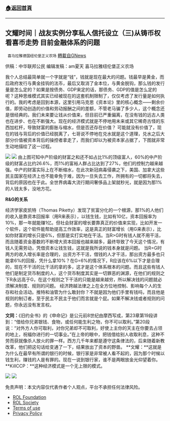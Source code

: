 ###  [:house:返回首頁](https://github.com/ourhimalayas/txt)
---


## 文耀时间｜战友实例分享私人信托设立（三)从铸币权看喜币走势 目前金融体系的问题
` 喜马拉雅德国纽伦堡正义农场` [轉載自GNews](https://gnews.org/zh-hans/2005275/)

供稿：中华联邦公民
编辑发稿：am夏天
喜马拉雅纽伦堡正义农场

我个人总结最简单就一个字就是“钱”，钱就是现在最大的问题。钱最早是黄金，而后政府发行与黄金挂钩的法币，最后又取消了金本位，与黄金脱钩，那么钱的发行量是怎么定的？如果是按债务、GDP来定的话，那债务、GDP的值是怎么定的呢？这种思维模式其实已经被现在的这套机制限制了，仅仅考虑了发行量是如何执行的。我的考虑是回到本源，这里引用马克思《资本论》里的核心概念——剩余价值，即劳动创造的价值和劳动报酬之间的差额，不管老马骗了多少人，这个概念还是很经典的。我们未来要让钱从价值来，但目前已严重偏离，在没有钱的远古人类也在进步、也在不断强大。现在的经济模式就是不停地用未来或其它稀奇古怪的东西加杠杆，导致财富的膨胀与缩水，但是否还存在价值？
可能就没有价值了，现在的钱与背后的价值已经脱离了，七哥说不停地在兑水就是这个道理，兑水之后大部分价值被资本背后的操控者拿走了，而我们却以为被资本家占据了，下图就非常生动地描绘了这一过程。

![](https://assets.gnews.org/wp-content/uploads/2022/02/image-1444.png)
![](https://assets.gnews.org/wp-content/uploads/2022/02/image-1445.png)
由上图可知中产阶级的财富之和还不如占比1%的顶级富人，60%的中产阶级的财富占比约26.6%，而1%的富裕人群占比达到了27%，他们的控制力越来越强。中产的财富实际上在不断缩水，在此次新冠病毒侵袭之下，美国、加拿大这些民主国家在经济上也不能幸免于难，因为一旦失去工作，所拥有的一切都将失去，背后的原因也在于此。全世界病毒大流行期间奢侈品上架就秒光，就是因为那1%的人钱太多，没地方花。

**R&G的关系**

经济学家皮凯特（Thomas Piketty）发现了贫富分化的一个根源，那1%的人他们的收入是靠资本回报率（用R来表示），以钱生钱，比如有10亿，资本回报率为10%，那一年就能赚1亿。但社会财富的增长要靠真正的价值来实现，比如开发一个软件，这个软件能帮助提高工作效率，这是真正的财富增长（用G来表示），比如你财富的增长只是6%，但那是实打实地在干活。当R&gt;G时有钱人就不用干活，而且随着资金基数的不断增大资本回报也越来越多，最终导致了今天这个情况，有钱人无需劳动，凭借资本让钱生钱，这就是我所说的钱本身就是问题。
当R=G时两方的收入增长率是合理的，出资方不干活，借钱的人才干活，那出资方最多也只能拿6%的回报，凭什么拿10%？在G=6%的情况下，R应该在6%以下才是合理的，现在不干活的比干活的拿的多，这才是这个体系根本的问题。而且这些有钱人他们是制定货币制度的人，这个货币制度其实是一切罪恶的渊源，在他们的规则之下R永远高于G，在这个规则之下干活的只能是越来越穷，所以解决钱的问题就必须解决制度、规则的问题。
经济跨越法律之上在全方位地控制、影响每个人的生存和社会活动。推特和油管为什么敢封你？不就是因为他们手里有钱吗，而且他是规则的制订者，至于民主不民主于他们而言就是个屁。如果不解决钱或者规则的问题，你永远没有发言权。

**文同：**《旧约全书》的《申命记》是公元前8世纪由摩西写成，第23章第19段讲到：“借给你兄弟银钱、食物，或任何能生利之物，你不可以取利。”第20段说：“对外方人你可取利，对你兄弟却不可取利，好使上主你的天主在你要去占领的地上，祝福你进行的一切事业。”在上帝的眼中，把钱借给别人收取利息，这种不劳而获就像杀人放火的罪一样。西方几千年来都是遵守这条律法的，后来随着新教改革，他们把这句话给变通了一下，结果放出了资本的野兽。
**文耀：**这就是为什么在最早有所谓的银行的时候，银行家是非常被人看不起的，因为那个时候以钱生利，赚钱的人是有罪的。现在一说到银行家，谁不是两眼放金光仰望着你。
**KillCCP：**这种经济模式是一个无上限的模式。

![](https://assets.gnews.org/wp-content/uploads/2022/02/Screenshot-2022-02-14-at-21.36.26.png)
![](https://assets.gnews.org/wp-content/uploads/2022/02/德农二维码-26.png)
 

免责声明：本文内容仅代表作者个人观点，平台不承担任何法律风险。

- [ROL Foundation](https://rolfoundation.org/)
- [ROL Society](https://rolsociety.org/)
- [Terms of use](https://gnews.org/terms-of-use-3/)
- [Privacy Policy](https://gnews.org/privacy-policy/)
